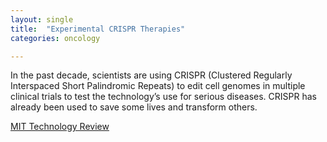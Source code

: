 ```yaml
---
layout: single
title:  "Experimental CRISPR Therapies"
categories: oncology

---
```

In the past decade, scientists are using CRISPR (Clustered Regularly Interspaced Short Palindromic Repeats) to edit cell genomes in multiple clinical trials to test the technology’s use for serious diseases. CRISPR has already been used to save some lives and transform others.
 
[MIT Technology Review](https://www.technologyreview.com/2023/03/10/1069619/more-than-200-people-treated-with-experimental-crispr-therapies/)